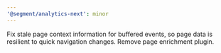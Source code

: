 ```yaml
---
'@segment/analytics-next': minor
---
```


Fix stale page context information for buffered events, so page data is resilient to quick navigation changes. Remove page enrichment plugin. 
